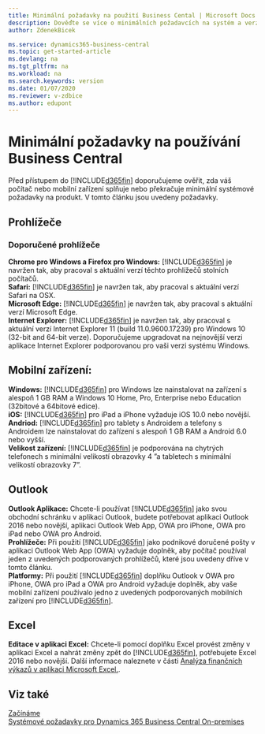 ```yaml
---
title: Minimální požadavky na použití Business Cental | Microsoft Docs
description: Dověďte se více o minimálních požadavcích na systém a verzi pro použití produktu Business Central.
author: ZdenekBicek

ms.service: dynamics365-business-central
ms.topic: get-started-article
ms.devlang: na
ms.tgt_pltfrm: na
ms.workload: na
ms.search.keywords: version
ms.date: 01/07/2020
ms.reviewer: v-zdbice
ms.author: edupont
---
```

# Minimální požadavky na používání Business Central

Před přístupem do [!INCLUDE[d365fin](includes/d365fin_md.md)] doporučujeme ověřit, zda váš počítač nebo mobilní zařízení splňuje nebo překračuje minimální systémové požadavky na produkt. V tomto článku jsou uvedeny požadavky.  

## Prohlížeče

### Doporučené prohlížeče

**Chrome pro Windows a Firefox pro Windows:** [!INCLUDE[d365fin](includes/d365fin_md.md)] je navržen tak, aby pracoval s aktuální verzí těchto prohlížečů stolních počítačů.  
**Safari:** [!INCLUDE[d365fin](includes/d365fin_md.md)] je navržen tak, aby pracoval s aktuální verzí Safari na OSX.  
**Microsoft Edge:** [!INCLUDE[d365fin](includes/d365fin_md.md)] je navržen tak, aby pracoval s aktuální verzí Microsoft Edge.  
**Internet Explorer:** [!INCLUDE[d365fin](includes/d365fin_md.md)] je navržen tak, aby pracoval s aktuální verzí Internet Explorer 11 (build 11.0.9600.17239) pro Windows 10 (32-bit and 64-bit verze). Doporučujeme upgradovat na nejnovější verzi aplikace Internet Explorer podporovanou pro vaši verzi systému Windows.  

## <a name="mobile-devices"></a>Mobilní zařízení:
**Windows:** [!INCLUDE[d365fin](includes/d365fin_md.md)] pro Windows lze nainstalovat na zařízení s alespoň 1 GB RAM a Windows 10 Home, Pro, Enterprise nebo Education (32bitové a 64bitové edice).  
**iOS:** [!INCLUDE[d365fin](includes/d365fin_md.md)] pro iPad a iPhone vyžaduje iOS 10.0 nebo novější.  
**Andriod:** [!INCLUDE[d365fin](includes/d365fin_md.md)] pro tablety s Androidem a telefony s Androidem lze nainstalovat do zařízení s alespoň 1 GB RAM a Android 6.0 nebo vyšší.  
**Velikost zařízení:** [!INCLUDE[d365fin](includes/d365fin_md.md)] je podporována na chytrých telefonech s minimální velikostí obrazovky 4 ”a tabletech s minimální velikostí obrazovky 7”.  

## <a name="outlook"></a>Outlook
**Outlook Aplikace:** Chcete-li používat [!INCLUDE[d365fin](includes/d365fin_md.md)] jako svou obchodní schránku v aplikaci Outlook, budete potřebovat aplikaci Outlook 2016 nebo novější, aplikaci Outlook Web App, OWA pro iPhone, OWA pro iPad nebo OWA pro Android.  
**Prohlížeče:** Při použití [!INCLUDE[d365fin](includes/d365fin_md.md)] jako podnikové doručené pošty v aplikaci Outlook Web App (OWA) vyžaduje doplněk, aby počítač používal jeden z uvedených podporovaných prohlížečů, které jsou uvedeny dříve v tomto článku.  
**Platformy:** Při použití [!INCLUDE[d365fin](includes/d365fin_md.md)] doplňku Outlook v OWA pro iPhone, OWA pro iPad a OWA pro Android vyžaduje doplněk, aby vaše mobilní zařízení používalo jedno z uvedených podporovaných mobilních zařízení pro [!INCLUDE[d365fin](includes/d365fin_md.md)].  

## <a name="excel"></a>Excel
**Editace v aplikaci Excel:** Chcete-li pomocí doplňku Excel provést změny v aplikaci Excel a nahrát změny zpět do [!INCLUDE[d365fin](includes/d365fin_md.md)], potřebujete Excel 2016 nebo novější. Další informace naleznete v části [Analýza finančních výkazů v aplikaci Microsoft Excel.](finance-analyze-excel.md).  

## <a name="see-also"></a>Viz také
[Začínáme](product-get-started.md)  
[Systémové požadavky pro Dynamics 365 Business Central On-premises](/dynamics365/business-central/dev-itpro/deployment/system-requirement-business-central)  
